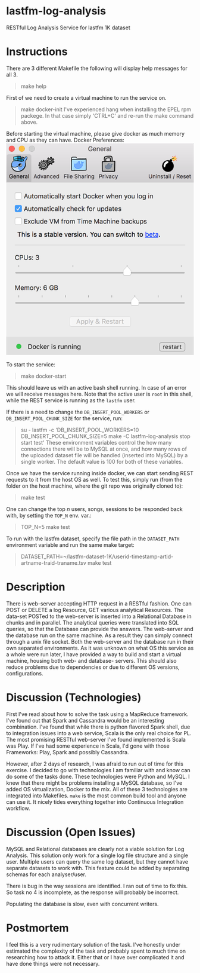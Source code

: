 # lastfm-log-analysis
RESTful Log Analysis Service for lastfm 1K dataset

# Instructions

There are 3 different Makefile the following will display help messages for all 3.
> make help

First of we need to create a virtual machine to run the service on.
> make docker-init
I've experienced hang when installing the EPEL rpm packege.
In that case simply 'CTRL+C' and re-run the make command above.

Before starting the virtual machine, please give docker as much memory and CPU as they can have.
Docker Preferences: 
![alt text](https://raw.githubusercontent.com/matyasmarkovics/lastfm-log-analysis/master/docker_prefs.png "Docker Preferences")

To start the service: 
> make docker-start

This should leave us with an active bash shell running.
In case of an error we will receive messages here.
Note that the active user is `root` in this shell,
while the REST service is running as the `lastfm` user.

If there is a need to change the `DB_INSERT_POOL_WORKERS` or `DB_INSERT_POOL_CHUNK_SIZE` for the service, run:
> su - lastfm -c 'DB_INSERT_POOL_WORKERS=10 DB_INSERT_POOL_CHUNK_SIZE=5 make -C lastfm-log-analysis stop start test'
These environment variables control the how many connections there will be to MySQL at once, and
how many rows of the uploaded dataset file will be handled (inserted into MySQL) by a single worker.
The default value is 100 for both of these variables.

Once we have the service running inside docker, we can start sending REST requests to it from the host OS as well.
To test this, simply run (from the folder on the host machine, where the git repo was originally cloned to):
> make test

One can change the top _n_ users, songs, sessions to be responded back with, by setting the `TOP_N` env. var.:
> TOP_N=5 make test

To run with the lastfm dataset, specify the file path in the `DATASET_PATH` environment variable and
run the same make target:
> DATASET_PATH=~/lastfm-dataset-1K/userid-timestamp-artid-artname-traid-traname.tsv make test


# Description

There is web-server accepting HTTP request in a RESTful fashion.
One can POST or DELETE a log Resource, GET various analytical Resources.
The data-set POSTed to the web-server is inserted into a Relational Database in chunks and in parallel.
The analytical queries were translated into SQL queries, so that the Database can provide the answers.
The web-server and the database run on the same machine.
As a result they can simply connect through a unix file socket.
Both the web-server and the database run in their own separated environments.
As it was unknown on what OS this service as a whole were run later,
I have provided a way to build and start a virtual machine, housing both web- and database- servers.
This should also reduce problems due to dependencies or due to different OS versions, configurations.

# Discussion (Technologies)

First I've read about how to solve the task using a MapReduce framework.
I've found out that Spark and Cassandra would be an interesting combination.
I've found that while there is python flavored Spark shell, 
due to integration issues into a web service, Scala is the only real choice for PL.
The most promising RESTful web-server I've found implemented is Scala was Play.
If I've had some experience in Scala, I'd gone with those Frameworks: Play, Spark and possibly Cassandra.

However, after 2 days of research, I was afraid to run out of time for this exercise.
I decided to go with technologies I am familiar with and know can do some of the tasks done.
These technologies were Python and MySQL.
I knew that there might be problems installing a MySQL database,
so I've added OS virtualization, Docker to the mix.
All of these 3 technologies are integrated into Makefiles.
`make` is the most common build tool and anyone can use it.
It nicely tides everything together into Continuous Integration workflow.

# Discussion (Open Issues)

MySQL and Relational databases are clearly not a viable solution for Log Analysis.
This solution only work for a single log file structure and a single user.
Multiple users can query the same log dataset, but they cannot have separate datasets to work with.
This feature could be added by separating schemas for each analyser/user.

There is bug in the way sessions are identified.
I ran out of time to fix this.
So task no 4 is incomplete, as the response will probably be incorrect.

Populating the database is slow, even with concurrent writers.

# Postmortem

I feel this is a very rudimentary solution of the task.
I've honestly under estimated the complexity of the task and probably
spent to much time on researching how to attack it.
Either that or I have over complicated it and have done things were not necessary.


